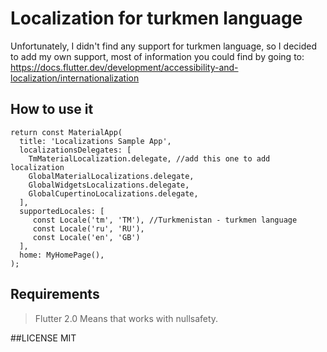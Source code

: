 # Localization for turkmen language
Unfortunately, I didn't find any support for turkmen language, so I decided to add my own support,
most of information you could find by going to: https://docs.flutter.dev/development/accessibility-and-localization/internationalization

## How to use it
```
return const MaterialApp(
  title: 'Localizations Sample App',
  localizationsDelegates: [
    TmMaterialLocalization.delegate, //add this one to add localization
    GlobalMaterialLocalizations.delegate,
    GlobalWidgetsLocalizations.delegate,
    GlobalCupertinoLocalizations.delegate,
  ],
  supportedLocales: [
     const Locale('tm', 'TM'), //Turkmenistan - turkmen language
     const Locale('ru', 'RU'), 
     const Locale('en', 'GB')  
  ],
  home: MyHomePage(),
);
```
## Requirements
> Flutter 2.0
 Means that works with nullsafety.

##LICENSE
 MIT
